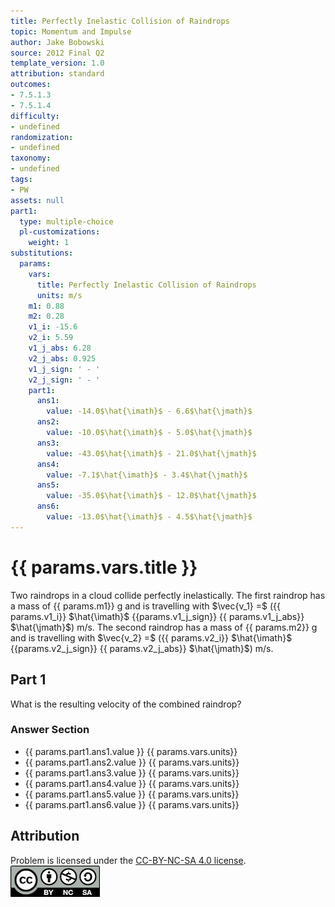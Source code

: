 ```yaml
---
title: Perfectly Inelastic Collision of Raindrops
topic: Momentum and Impulse
author: Jake Bobowski
source: 2012 Final Q2
template_version: 1.0
attribution: standard
outcomes:
- 7.5.1.3
- 7.5.1.4
difficulty:
- undefined
randomization:
- undefined
taxonomy:
- undefined
tags:
- PW
assets: null
part1:
  type: multiple-choice
  pl-customizations:
    weight: 1
substitutions:
  params:
    vars:
      title: Perfectly Inelastic Collision of Raindrops
      units: m/s
    m1: 0.88
    m2: 0.28
    v1_i: -15.6
    v2_i: 5.59
    v1_j_abs: 6.28
    v2_j_abs: 0.925
    v1_j_sign: ' - '
    v2_j_sign: ' - '
    part1:
      ans1:
        value: -14.0$\hat{\imath}$ - 6.6$\hat{\jmath}$
      ans2:
        value: -10.0$\hat{\imath}$ - 5.0$\hat{\jmath}$
      ans3:
        value: -43.0$\hat{\imath}$ - 21.0$\hat{\jmath}$
      ans4:
        value: -7.1$\hat{\imath}$ - 3.4$\hat{\jmath}$
      ans5:
        value: -35.0$\hat{\imath}$ - 12.0$\hat{\jmath}$
      ans6:
        value: -13.0$\hat{\imath}$ - 4.5$\hat{\jmath}$
---
```

# {{ params.vars.title }}
Two raindrops in a cloud collide perfectly inelastically. The first raindrop has a mass of {{ params.m1}} g and is travelling with $\vec{v_1} =$ ({{ params.v1_i}} $\hat{\imath}$ {{params.v1_j_sign}} {{ params.v1_j_abs}} $\hat{\jmath}$) m/s.
The second raindrop has a mass of {{ params.m2}} g and is travelling with $\vec{v_2} =$ ({{ params.v2_i}} $\hat{\imath}$ {{params.v2_j_sign}} {{ params.v2_j_abs}} $\hat{\jmath}$) m/s.

## Part 1

What is the resulting velocity of the combined raindrop?

### Answer Section

- {{ params.part1.ans1.value }} {{ params.vars.units}}
- {{ params.part1.ans2.value }} {{ params.vars.units}}
- {{ params.part1.ans3.value }} {{ params.vars.units}}
- {{ params.part1.ans4.value }} {{ params.vars.units}}
- {{ params.part1.ans5.value }} {{ params.vars.units}}
- {{ params.part1.ans6.value }} {{ params.vars.units}}

## Attribution

Problem is licensed under the [CC-BY-NC-SA 4.0 license](https://creativecommons.org/licenses/by-nc-sa/4.0/).<br> ![The Creative Commons 4.0 license requiring attribution-BY, non-commercial-NC, and share-alike-SA license.](https://raw.githubusercontent.com/firasm/bits/master/by-nc-sa.png)